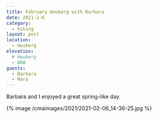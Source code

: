 ```yaml
---
title: February Heuberg with Barbara
date: 2021-2-6
category:
  - hiking
layout: post
location:
  - Heuberg
elevation:
  # Heuberg
  - 800
guests:
  - Barbara
  - Mara
---
```


Barbara and I enjoyed a great spring-like day.

{% image /cmaimages/2021/2021-02-06_14-36-25.jpg %}


